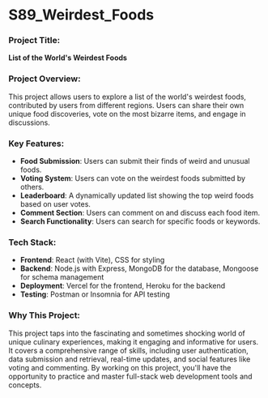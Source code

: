 # S89_Weirdest_Foods

### Project Title:
**List of the World's Weirdest Foods**

### Project Overview:
This project allows users to explore a list of the world's weirdest foods, contributed by users from different regions. Users can share their own unique food discoveries, vote on the most bizarre items, and engage in discussions.

### Key Features:
- **Food Submission**: Users can submit their finds of weird and unusual foods.
- **Voting System**: Users can vote on the weirdest foods submitted by others.
- **Leaderboard**: A dynamically updated list showing the top weird foods based on user votes.
- **Comment Section**: Users can comment on and discuss each food item.
- **Search Functionality**: Users can search for specific foods or keywords.

### Tech Stack:
- **Frontend**: React (with Vite), CSS for styling
- **Backend**: Node.js with Express, MongoDB for the database, Mongoose for schema management
- **Deployment**: Vercel for the frontend, Heroku for the backend
- **Testing**: Postman or Insomnia for API testing

### Why This Project:
This project taps into the fascinating and sometimes shocking world of unique culinary experiences, making it engaging and informative for users. It covers a comprehensive range of skills, including user authentication, data submission and retrieval, real-time updates, and social features like voting and commenting. By working on this project, you'll have the opportunity to practice and master full-stack web development tools and concepts.


